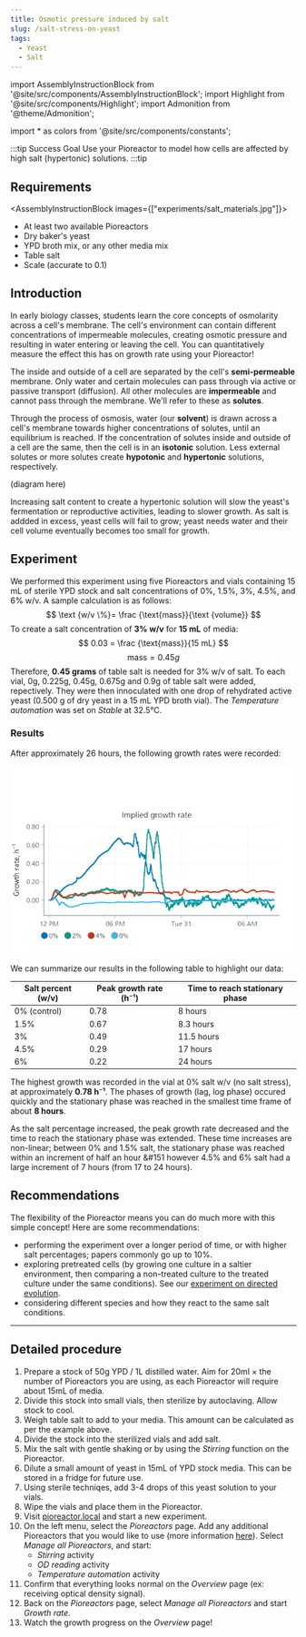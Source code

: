 ```yaml
---
title: Osmotic pressure induced by salt
slug: /salt-stress-on-yeast
tags: 
  - Yeast
  - Salt
---
```


import AssemblyInstructionBlock from '@site/src/components/AssemblyInstructionBlock';
import Highlight from '@site/src/components/Highlight';
import Admonition from '@theme/Admonition';

import * as colors from '@site/src/components/constants';

:::tip Success Goal
Use your Pioreactor to model how cells are affected by high salt (hypertonic) solutions.
:::tip

## Requirements

<AssemblyInstructionBlock images={["experiments/salt_materials.jpg"]}>

*	At least two available Pioreactors
*	Dry baker's yeast
*   YPD broth mix, or any other media mix
*	Table salt 
*	Scale (accurate to 0.1)

</AssemblyInstructionBlock>

## Introduction

In early biology classes, students learn the core concepts of osmolarity across a cell's membrane. The cell's environment can contain different concentrations of impermeable molecules, creating osmotic pressure and resulting in water entering or leaving the cell. You can quantitatively measure the effect this has on growth rate using your Pioreactor!

The inside and outside of a cell are separated by the cell's **semi-permeable** membrane. Only water and certain molecules can pass through via active or passive transport (diffusion). All other molecules are **impermeable** and cannot pass through the membrane. We'll refer to these as **solutes**. 

Through the process of osmosis, water (our **solvent**) is drawn across a cell's membrane towards higher concentrations of solutes, until an equilibrium is reached. If the concentration of solutes inside and outside of a cell are the same, then the cell is in an **isotonic** solution. Less external solutes or more solutes create **hypotonic** and **hypertonic** solutions, respectively. 

(diagram here) 

Increasing salt content to create a hypertonic solution will slow the yeast's fermentation or reproductive activities, leading to slower growth. As salt is addded in excess, yeast cells will fail to grow; yeast needs water and their cell volume eventually becomes too small for growth.  

## Experiment

We performed this experiment using five Pioreactors and vials containing 15 mL of sterile YPD stock and salt concentrations of 0%, 1.5%, 3%, 4.5%, and 6% w/v. 
A sample calculation is as follows:
$$
\text {w/v \%}= \frac {\text{mass}}{\text {volume}} 
$$
To create a salt concentration of **3% w/v** for **15 mL** of media:
$$
0.03 = \frac {\text{mass}}{15 mL} 
$$
$$
\text {mass} = 0.45 g
$$
Therefore, **0.45 grams** of table salt is needed for 3% w/v of salt.
To each vial, 0g, 0.225g, 0.45g, 0.675g and 0.9g of table salt were added, repectively. They were then innoculated with one drop of rehydrated active yeast (0.500 g of dry yeast in a 15 mL YPD broth vial). The _Temperature automation_ was set on _Stable_ at 32.5°C. 

### Results

After approximately 26 hours, the following growth rates were recorded: 

![](/img/experiments/salt_growth_rate.png)

We can summarize our results in the following table to highlight our data: 

|Salt percent (w/v)|Peak growth rate (h⁻¹)|Time to reach stationary phase|
|------------------|--------------|----------------------|
|0% (control) |0.78|8 hours|
|1.5%|0.67|8.3 hours|
|3%|0.49|11.5 hours|
|4.5%|0.29|17 hours|
|6%|0.22|24 hours|

The highest growth was recorded in the vial at 0% salt w/v (no salt stress), at approximately **0.78 h⁻¹**. The phases of growth (lag, log phase) occured quickly and the stationary phase was reached in the smallest time frame of about **8 hours**. 

As the salt percentage increased, the peak growth rate decreased and the time to reach the stationary phase was extended. These time increases are non-linear; between 0% and 1.5% salt, the stationary phase was reached within an increment of half an hour &#151 however 4.5% and 6% salt had a large increment of 7 hours (from 17 to 24 hours). 

##  Recommendations 

The flexibility of the Pioreactor means you can do much more with this simple concept! Here are some recommendations: 
* performing the experiment over a longer period of time, or with higher salt percentages; papers commonly go up to 10%. 
* exploring pretreated cells (by growing one culture in a saltier environment, then comparing a non-treated culture to the treated culture under the same conditions). See our [experiment on directed evolution](/experiments/directed-evolution-salt-tolerance). 
* considering different species and how they react to the same salt conditions.

-----

## Detailed procedure

1. Prepare a stock of 50g YPD / 1L distilled water. Aim for 20ml × the number of Pioreactors you are using, as each Pioreactor will require about 15mL of media.
2. Divide this stock into small vials, then sterilize by autoclaving. Allow stock to cool.
2. Weigh table salt to add to your media. This amount can be calculated as per the example above.
4. Divide the stock into the sterilized vials and add salt.
5. Mix the salt with gentle shaking or by using the _Stirring_ function on the Pioreactor. 
6. Dilute a small amount of yeast in 15mL of YPD stock media. This can be stored in a fridge for future use.
7. Using sterile techniqes, add 3-4 drops of this yeast solution to your vials. 
8. Wipe the vials and place them in the Pioreactor.
9.  Visit [pioreactor.local](http://pioreactor.local) and start a new experiment.
10. On the left menu, select the _Pioreactors_ page. Add any additional Pioreactors that you would like to use (more information [here](/user-guide/create-cluster)). Select _Manage all Pioreactors_, and start:
     * _Stirring_ activity
     * _OD reading_ activity
     * _Temperature automation_ activity 
11.  Confirm that everything looks normal on the _Overview_ page (ex: receiving optical density signal).
12.	Back on the _Pioreactors_ page, select _Manage all Pioreactors_ and start _Growth rate_. 
13.  Watch the growth progress on the _Overview_ page! 


